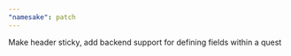 ```yaml
---
"namesake": patch
---
```


Make header sticky, add backend support for defining fields within a quest
